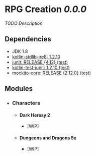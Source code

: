 # RPG Creation _0.0.0_

_TODO Description_  

## Dependencies

- JDK 1.8
- [kotlin-stdlib-jre8: 1.2.10](https://kotlinlang.org/)
- [junit: RELEASE {4.12} (test)](http://junit.org/junit4/)
- [kotlin-test-junit: 1.2.10 (test)](https://kotlinlang.org/)  
- [mockito-core: RELEASE {2.12.0} (test)](https://github.com/mockito/mockito)

## Modules

- ### Characters
  - #### Dark Heresy 2
    - [WIP]
  - #### Dungeons and Dragons 5e
    - [WIP]